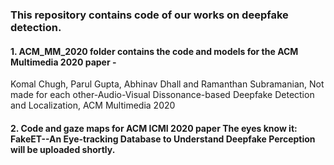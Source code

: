 ### This repository contains code of our works on deepfake detection.

#### 1. ACM_MM_2020 folder contains the code and models for the ACM Multimedia 2020 paper - 
Komal Chugh, Parul Gupta, Abhinav Dhall and Ramanthan Subramanian, Not made for each other-Audio-Visual Dissonance-based Deepfake Detection and Localization, ACM Multimedia 2020

#### 2. Code and gaze maps for ACM ICMI 2020 paper The eyes know it: FakeET--An Eye-tracking Database to Understand Deepfake Perception will be uploaded shortly. 
